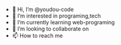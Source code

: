 - 👋 Hi, I’m @youdou-code
- 👀 I’m interested in programing,tech
- 🌱 I’m currently learning web-programing
- 💞️ I’m looking to collaborate on 
- 📫 How to reach me 

<!---
youdou-code/youdou-code is a ✨ special ✨ repository because its `README.md` (this file) appears on your GitHub profile.
You can click the Preview link to take a look at your changes.
--->
